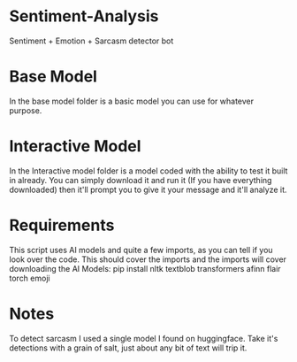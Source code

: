 # Sentiment-Analysis
Sentiment + Emotion + Sarcasm detector bot
# Base Model
In the base model folder is a basic model you can use for whatever purpose.
# Interactive Model
In the Interactive model folder is a model coded with the ability to test it built in already. You can simply download it and run it (If you have everything downloaded) then it'll prompt you to give it your message and it'll analyze it.
# Requirements
This script uses AI models and quite a few imports, as you can tell if you look over the code. This should cover the imports and the imports will cover downloading the AI Models: pip install nltk textblob transformers afinn flair torch emoji
# Notes
To detect sarcasm I used a single model I found on huggingface. Take it's detections with a grain of salt, just about any bit of text will trip it.
